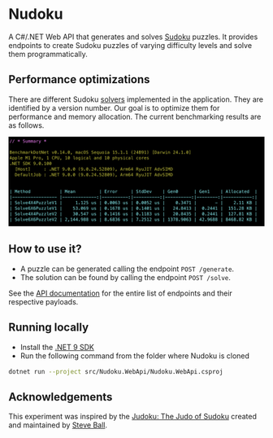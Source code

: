 # Nudoku

A C#/.NET Web API that generates and solves [Sudoku](https://en.wikipedia.org/wiki/Sudoku) puzzles. It provides endpoints to create Sudoku puzzles of varying difficulty levels and solve them programmatically.

## Performance optimizations

There are different Sudoku [solvers](https://github.com/azborgonovo/nudoku/tree/main/src/Nudoku.Engine/Solvers) implemented in the application. They are identified by a version number. Our goal is to optimize them for performance and memory allocation. The current benchmarking results are as follows.

![Benchmark results from 2024-12-05](https://github.com/azborgonovo/nudoku/blob/main/docs/img/Benchmarks_20241205.png?raw=true)

## How to use it?

- A puzzle can be generated calling the endpoint `POST /generate`.
- The solution can be found by calling the endpoint `POST /solve`.

See the [API documentation](https://github.com/azborgonovo/nudoku/blob/main/docs/nudoku-api.json) for the entire list of endpoints and their respective payloads.

## Running locally

- Install the [.NET 9 SDK](https://dotnet.microsoft.com/download)
- Run the following command from the folder where Nudoku is cloned
```bash
dotnet run --project src/Nudoku.WebApi/Nudoku.WebApi.csproj
```

## Acknowledgements

This experiment was inspired by the [Judoku: The Judo of Sudoku](https://github.com/jetpants/judoku) created and maintained by [Steve Ball](https://github.com/jetpants).
